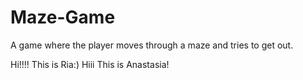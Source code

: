 # Maze-Game
A game where the player moves through a maze and tries to get out.

Hi!!!! This is Ria:)
Hiii This is Anastasia!
